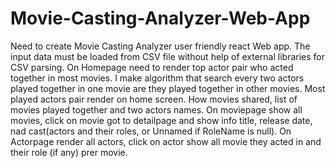 # Movie-Casting-Analyzer-Web-App

Need to create Movie Casting Analyzer user friendly react Web app.
The input data must be loaded from CSV file without help of external libraries for CSV parsing.
On Homepage need to render top actor pair who acted together in most movies. I make algorithm that
search every two actors played together in one movie are they played together in other movies.
Most played actors pair render on home screen. How movies shared, list of movies played together
and two actors names. On moviepage show all movies, click on movie got to detailpage and show info
title, release date, nad cast(actors and their roles, or Unnamed if RoleName is null).
On Actorpage render all actors, click on actor show all movie they acted in and their role (if any) prer movie.
